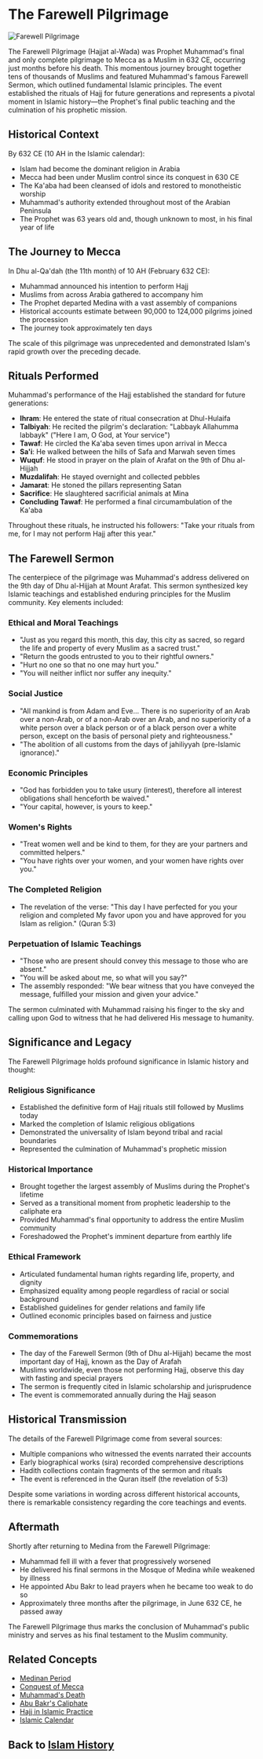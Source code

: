 # The Farewell Pilgrimage

![Farewell Pilgrimage](../../images/farewell_pilgrimage.jpg)

The Farewell Pilgrimage (Hajjat al-Wada) was Prophet Muhammad's final and only complete pilgrimage to Mecca as a Muslim in 632 CE, occurring just months before his death. This momentous journey brought together tens of thousands of Muslims and featured Muhammad's famous Farewell Sermon, which outlined fundamental Islamic principles. The event established the rituals of Hajj for future generations and represents a pivotal moment in Islamic history—the Prophet's final public teaching and the culmination of his prophetic mission.

## Historical Context

By 632 CE (10 AH in the Islamic calendar):

- Islam had become the dominant religion in Arabia
- Mecca had been under Muslim control since its conquest in 630 CE
- The Ka'aba had been cleansed of idols and restored to monotheistic worship
- Muhammad's authority extended throughout most of the Arabian Peninsula
- The Prophet was 63 years old and, though unknown to most, in his final year of life

## The Journey to Mecca

In Dhu al-Qa'dah (the 11th month) of 10 AH (February 632 CE):

- Muhammad announced his intention to perform Hajj
- Muslims from across Arabia gathered to accompany him
- The Prophet departed Medina with a vast assembly of companions
- Historical accounts estimate between 90,000 to 124,000 pilgrims joined the procession
- The journey took approximately ten days

The scale of this pilgrimage was unprecedented and demonstrated Islam's rapid growth over the preceding decade.

## Rituals Performed

Muhammad's performance of the Hajj established the standard for future generations:

- **Ihram**: He entered the state of ritual consecration at Dhul-Hulaifa
- **Talbiyah**: He recited the pilgrim's declaration: "Labbayk Allahumma labbayk" ("Here I am, O God, at Your service")
- **Tawaf**: He circled the Ka'aba seven times upon arrival in Mecca
- **Sa'i**: He walked between the hills of Safa and Marwah seven times
- **Wuquf**: He stood in prayer on the plain of Arafat on the 9th of Dhu al-Hijjah
- **Muzdalifah**: He stayed overnight and collected pebbles
- **Jamarat**: He stoned the pillars representing Satan
- **Sacrifice**: He slaughtered sacrificial animals at Mina
- **Concluding Tawaf**: He performed a final circumambulation of the Ka'aba

Throughout these rituals, he instructed his followers: "Take your rituals from me, for I may not perform Hajj after this year."

## The Farewell Sermon

The centerpiece of the pilgrimage was Muhammad's address delivered on the 9th day of Dhu al-Hijjah at Mount Arafat. This sermon synthesized key Islamic teachings and established enduring principles for the Muslim community. Key elements included:

### Ethical and Moral Teachings
- "Just as you regard this month, this day, this city as sacred, so regard the life and property of every Muslim as a sacred trust."
- "Return the goods entrusted to you to their rightful owners."
- "Hurt no one so that no one may hurt you."
- "You will neither inflict nor suffer any inequity."

### Social Justice
- "All mankind is from Adam and Eve... There is no superiority of an Arab over a non-Arab, or of a non-Arab over an Arab, and no superiority of a white person over a black person or of a black person over a white person, except on the basis of personal piety and righteousness."
- "The abolition of all customs from the days of jahiliyyah (pre-Islamic ignorance)."

### Economic Principles
- "God has forbidden you to take usury (interest), therefore all interest obligations shall henceforth be waived."
- "Your capital, however, is yours to keep."

### Women's Rights
- "Treat women well and be kind to them, for they are your partners and committed helpers."
- "You have rights over your women, and your women have rights over you."

### The Completed Religion
- The revelation of the verse: "This day I have perfected for you your religion and completed My favor upon you and have approved for you Islam as religion." (Quran 5:3)

### Perpetuation of Islamic Teachings
- "Those who are present should convey this message to those who are absent."
- "You will be asked about me, so what will you say?"
- The assembly responded: "We bear witness that you have conveyed the message, fulfilled your mission and given your advice."

The sermon culminated with Muhammad raising his finger to the sky and calling upon God to witness that he had delivered His message to humanity.

## Significance and Legacy

The Farewell Pilgrimage holds profound significance in Islamic history and thought:

### Religious Significance
- Established the definitive form of Hajj rituals still followed by Muslims today
- Marked the completion of Islamic religious obligations
- Demonstrated the universality of Islam beyond tribal and racial boundaries
- Represented the culmination of Muhammad's prophetic mission

### Historical Importance
- Brought together the largest assembly of Muslims during the Prophet's lifetime
- Served as a transitional moment from prophetic leadership to the caliphate era
- Provided Muhammad's final opportunity to address the entire Muslim community
- Foreshadowed the Prophet's imminent departure from earthly life

### Ethical Framework
- Articulated fundamental human rights regarding life, property, and dignity
- Emphasized equality among people regardless of racial or social background
- Established guidelines for gender relations and family life
- Outlined economic principles based on fairness and justice

### Commemorations
- The day of the Farewell Sermon (9th of Dhu al-Hijjah) became the most important day of Hajj, known as the Day of Arafah
- Muslims worldwide, even those not performing Hajj, observe this day with fasting and special prayers
- The sermon is frequently cited in Islamic scholarship and jurisprudence
- The event is commemorated annually during the Hajj season

## Historical Transmission

The details of the Farewell Pilgrimage come from several sources:

- Multiple companions who witnessed the events narrated their accounts
- Early biographical works (sira) recorded comprehensive descriptions
- Hadith collections contain fragments of the sermon and rituals
- The event is referenced in the Quran itself (the revelation of 5:3)

Despite some variations in wording across different historical accounts, there is remarkable consistency regarding the core teachings and events.

## Aftermath

Shortly after returning to Medina from the Farewell Pilgrimage:

- Muhammad fell ill with a fever that progressively worsened
- He delivered his final sermons in the Mosque of Medina while weakened by illness
- He appointed Abu Bakr to lead prayers when he became too weak to do so
- Approximately three months after the pilgrimage, in June 632 CE, he passed away

The Farewell Pilgrimage thus marks the conclusion of Muhammad's public ministry and serves as his final testament to the Muslim community.

## Related Concepts

- [Medinan Period](./medinan_period.md)
- [Conquest of Mecca](./conquest_of_mecca.md)
- [Muhammad's Death](./muhammad_death.md)
- [Abu Bakr's Caliphate](./abu_bakr_caliphate.md)
- [Hajj in Islamic Practice](../practices/hajj.md)
- [Islamic Calendar](../practices/islamic_calendar.md)

## Back to [Islam History](./README.md)
